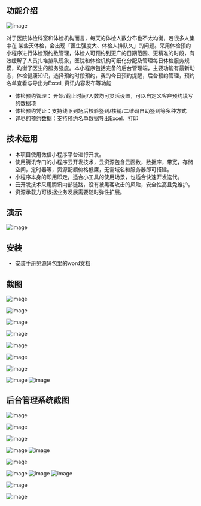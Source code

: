 ## 功能介绍 
![image](https://github.com/user-attachments/assets/045cf375-fd80-4907-8ee2-6129bddc3c50)


对于医院体检科室和体检机构而言，每天的体检人数分布也不太均衡，若很多人集中在 某些天体检，会出现「医生强度大、体检人排队久」的问题。采用体检预约小程序进行体检预约数管理，体检人可预约到更广的日期范围、更精准的时段，有效缓解了人员扎堆排队现象，医院和体检机构可细化分配及管理每日体检服务规模，均衡了医生的服务强度。本小程序包括完备的后台管理端，主要功能有最新动态，体检健康知识，选择预约时段预约，我的今日预约提醒，后台预约管理，预约名单查看与导出为Excel, 资讯内容发布等功能

- 体检预约管理： 开始/截止时间/人数均可灵活设置，可以自定义客户预约填写的数据项
- 体检预约凭证：支持线下到场后校验签到/核销/二维码自助签到等多种方式
- 详尽的预约数据：支持预约名单数据导出Excel，打印

 

## 技术运用
- 本项目使用微信小程序平台进行开发。
- 使用腾讯专门的小程序云开发技术，云资源包含云函数，数据库，带宽，存储空间，定时器等，资源配额价格低廉，无需域名和服务器即可搭建。
- 小程序本身的即用即走，适合小工具的使用场景，也适合快速开发迭代。
- 云开发技术采用腾讯内部链路，没有被黑客攻击的风险，安全性高且免维护。
- 资源承载力可根据业务发展需要随时弹性扩展。  


 


## 演示
 
![image](https://github.com/user-attachments/assets/6376ca7e-6587-470a-ad95-d088d6ba225f)

 
 

## 安装

- 安装手册见源码包里的word文档




## 截图

![image](https://github.com/user-attachments/assets/1f183927-0b7c-461c-b6d2-29fe4be12062)

![image](https://github.com/user-attachments/assets/c7c7f305-c49c-4341-897f-992f336abbcd)

![image](https://github.com/user-attachments/assets/0eef0a7b-a33c-4d29-9397-13b9724260b8)


![image](https://github.com/user-attachments/assets/1ebbd071-abfb-45ad-ac51-c99298197deb)

![image](https://github.com/user-attachments/assets/3d2646e0-a127-4a6f-bebc-3ea059ff8459)

![image](https://github.com/user-attachments/assets/bb1c045b-a908-4bc0-b053-12ee7b2da141)

![image](https://github.com/user-attachments/assets/2747a1f7-da74-454e-b45a-b79750376a23)

 ![image](https://github.com/user-attachments/assets/3c0e4420-0d85-4ca8-8107-b81845e2d47d)
![image](https://github.com/user-attachments/assets/42e3a040-893b-4586-b7b9-62bf2634696f)


## 后台管理系统截图

![image](https://github.com/user-attachments/assets/9fde6269-3f04-4246-b327-de29d10b2043)

![image](https://github.com/user-attachments/assets/e2bcf0e4-87eb-4254-a27c-26ec3d13deab)

![image](https://github.com/user-attachments/assets/b3c54b65-e58a-4489-b378-74c2d0779280)


![image](https://github.com/user-attachments/assets/4b08a41d-387d-409d-b43b-7c35dfd74bcc)
![image](https://github.com/user-attachments/assets/ad4cbbe0-3369-4ac1-8c81-a497c6638094)


![image](https://github.com/user-attachments/assets/bdf262a1-c006-4d03-b764-e4b5cf8c9003)


![image](https://github.com/user-attachments/assets/61462bb9-12d6-4010-81e6-d54627e80abf)
![image](https://github.com/user-attachments/assets/4d211212-5355-4654-9c3b-bfb872945e43)
![image](https://github.com/user-attachments/assets/25a9baf7-e86f-4882-a1c1-e0219c75ff34)

![image](https://github.com/user-attachments/assets/4f60cf4d-2d7c-4cfe-8d27-7c73129ed528)

![image](https://github.com/user-attachments/assets/d0bc4b0d-ffb9-43ee-ab61-b3363bab5b91)



 
